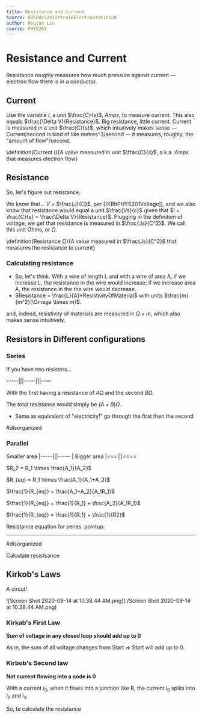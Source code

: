 ```yaml
---
title: Resistance and Current
source: KBhPHYS201IntroToElectrostaticsLN
author: Houjun Liu
course: PHYS201
---
```


# Resistance and Current

Resistance roughly measures how much pressure against current — electron flow there is in a conductor.

## Current
Use the variable $I$, a unit $\frac{C}{s}$, $Amps$, to measure current. This also equals $\frac{\Delta V}{Resistance}$. Big resistance, little current. Current is measured in a unit $\frac{C}{s}$, which intuitively makes sense — Current/second is kind of like metres^3/second — it measures, roughly, the "amount of flow"/second.

\definition{Current $I$}{A value measured in unit $\frac{C}{s}$, a.k.a. $Amps$ that measures electron flow}

## Resistance
So, let's figure out resistance.

We know that...  $V$ = $\frac{J}{C}$, per [[KBhPHYS201Voltage]], and we also know that resistance would equal a unit $\frac{Vs}{c}$ given that $I = \frac{C}{s} = \frac{\Delta V}{Resistance}$. Plugging in the definition of voltage, we get that resistance is measured in $\frac{Js}{C^2}$. We call this unit Ohms, or $\Omega$.

\definition{Resistance $\Omega$}{A value measured in $\frac{Js}{C^2}$ that measures the resistance to current}

### Calculating resistance
* So, let's think. With a wire of length L and with a wire of area A, if we increase L, the resistance in the wire would increase; if we increase area A, the resistance in the the wire would decrease.
* $Resistance = \frac{L}{A}*ResistivityOfMaterial$ with units $\frac{m}{m^2}(\Omega \times m)$.
    
and, indeed, resistivity of materials are measured in $\Omega \times m$, which also makes sense intuitively.

## Resistors in Different configurations



### Series
If you have two resisters…

-----|||-----|||--—

With the first having a resistance of $A\Omega$ and the second $B\Omega$. 

The total resistance would simply be $(A+B)\Omega$.

* Same as equivalent of "electricity!" go through the first then the second

#disorganized

### Parallel
Smaller area |-----|||---—
                    |
Bigger area  |===|||====

$R_2 = R_1 \times \frac{A_1}{A_2}$

$R_{eq} = R_1 \times \frac{A_1}{A_1+A_2}$

$\frac{1}{R_{eq}} = \frac{A_1+A_2}{A_1R_1}$

$\frac{1}{R_{eq}} = \frac{1}{R_1} + \frac{A_2}{A_1R_1}$

$\frac{1}{R_{eq}} = \frac{1}{R_1} + \frac{1}{R2}$

Resistance equation for series :pointup:

***

#disorganized 

Calculate resistsance 

## Kirkob's Laws
A circut!

![Screen Shot 2020-09-14 at 10.38.44 AM.png](./Screen Shot 2020-09-14 at 10.38.44 AM.png)

### Kirkab's First Law
**Sum of voltage in any closed loop should add up to 0**

As in, the sum of all voltage changes from Start => Start will add up to 0.

### Kirbob's Second law
**Net current flowing into a node is 0**

With a current $i_0$, when it flows into a junction like B, the current $i_0$ splits into $i_2$ and $i_3$

So, te calculate the resistance